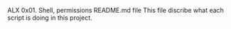 ALX 0x01. Shell, permissions README.md file
This file discribe what each script is doing in this project.
